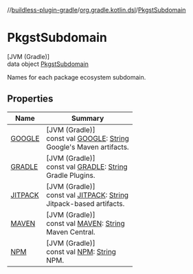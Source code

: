 //[buildless-plugin-gradle](../../../index.md)/[org.gradle.kotlin.dsl](../index.md)/[PkgstSubdomain](index.md)

# PkgstSubdomain

[JVM (Gradle)]\
data object [PkgstSubdomain](index.md)

Names for each package ecosystem subdomain.

## Properties

| Name | Summary |
|---|---|
| [GOOGLE](-g-o-o-g-l-e.md) | [JVM (Gradle)]<br>const val [GOOGLE](-g-o-o-g-l-e.md): [String](https://kotlinlang.org/api/latest/jvm/stdlib/kotlin/-string/index.html)<br>Google's Maven artifacts. |
| [GRADLE](-g-r-a-d-l-e.md) | [JVM (Gradle)]<br>const val [GRADLE](-g-r-a-d-l-e.md): [String](https://kotlinlang.org/api/latest/jvm/stdlib/kotlin/-string/index.html)<br>Gradle Plugins. |
| [JITPACK](-j-i-t-p-a-c-k.md) | [JVM (Gradle)]<br>const val [JITPACK](-j-i-t-p-a-c-k.md): [String](https://kotlinlang.org/api/latest/jvm/stdlib/kotlin/-string/index.html)<br>Jitpack-based artifacts. |
| [MAVEN](-m-a-v-e-n.md) | [JVM (Gradle)]<br>const val [MAVEN](-m-a-v-e-n.md): [String](https://kotlinlang.org/api/latest/jvm/stdlib/kotlin/-string/index.html)<br>Maven Central. |
| [NPM](-n-p-m.md) | [JVM (Gradle)]<br>const val [NPM](-n-p-m.md): [String](https://kotlinlang.org/api/latest/jvm/stdlib/kotlin/-string/index.html)<br>NPM. |
